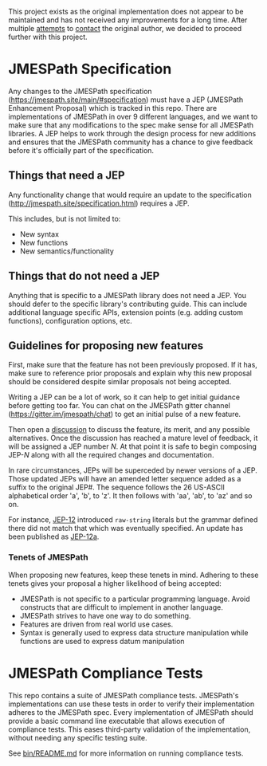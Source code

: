 This project exists as the original implementation does not appear to be maintained and has not received any improvements for a long time. After multiple [attempts](https://github.com/jmespath/jmespath.site/issues/65) to [contact](https://github.com/jmespath/jmespath.site/issues/94) the original author, we decided to proceed further with this project.

# JMESPath Specification

Any changes to the JMESPath specification
(https://jmespath.site/main/#specification) must have a JEP (JMESPath Enhancement Proposal) which is tracked in this repo. There are implementations of
JMESPath in over 9 different languages, and we want to make sure that any modifications to the spec make sense for all JMESPath libraries. A JEP helps
to work through the design process for new additions and ensures that the JMESPath community has a chance to give feedback before it's officially part
of the specification.

## Things that need a JEP

Any functionality change that would require an update to the specification
(http://jmespath.site/specification.html) requires a JEP.

This includes, but is not limited to:

* New syntax
* New functions
* New semantics/functionality

## Things that do not need a JEP

Anything that is specific to a JMESPath library does not need a JEP. You should defer to the specific library's contributing guide. This can include
additional language specific APIs, extension points (e.g. adding custom functions), configuration options, etc.

## Guidelines for proposing new features

First, make sure that the feature has not been previously proposed. If it has, make sure to reference prior proposals and explain why this new
proposal should be considered despite similar proposals not being accepted.

Writing a JEP can be a lot of work, so it can help to get initial guidance before getting too far. You can chat on the JMESPath gitter channel
(https://gitter.im/jmespath/chat) to get an initial pulse of a new feature.

Then open a [discussion](https://github.com/jmespath-community/jmespath.spec/discussions) to discuss the feature, its merit, and any possible alternatives.
Once the discussion has reached a mature level of feedback, it will be assigned a JEP number _N_.
At that point it is safe to begin composing JEP-_N_ along with all the required changes and documentation.

In rare circumstances, JEPs will be superceded by newer versions of a JEP. Those
updated JEPs will have an amended letter sequence added as a suffix to the original JEP#.
The sequence follows the 26 US-ASCII alphabetical order 'a', 'b', to 'z'. It then follows with
'aa', 'ab', to 'az' and so on.

For instance, [JEP-12](./jep-012-raw-string-literals.md) introduced `raw-string`
literals but the grammar defined there did not match that which was eventually specified. An update has been published as
[JEP-12a](./jep-012a-raw-string-literals.md).

### Tenets of JMESPath

When proposing new features, keep these tenets in mind. Adhering to these tenets gives your proposal a higher likelihood of being accepted:

* JMESPath is not specific to a particular programming language. Avoid constructs that are difficult to implement in another language.
* JMESPath strives to have one way to do something.
* Features are driven from real world use cases.
* Syntax is generally used to express data structure manipulation while functions are used to express datum manipulation

# JMESPath Compliance Tests

This repo contains a suite of JMESPath compliance tests. JMESPath's implementations can use these tests in order to verify their implementation
adheres to the JMESPath spec. Every implementation of JMESPath should provide a basic command line executable that allows execution of compliance
tests. This eases third-party validation of the implementation, without needing any specific testing suite.

See [bin/README.md](bin/README.md) for more information on running compliance tests.
